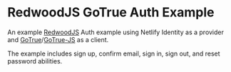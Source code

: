 # RedwoodJS GoTrue Auth Example

An example [RedwoodJS](https://redwoodjs.com/) Auth example using Netlify Identity as a provider and [GoTrue](https://github.com/netlify/gotrue)/[GoTrue-JS](https://github.com/netlify/gotrue-js) as a client.

The example includes sign up, confirm email, sign in, sign out, and reset password abilities.